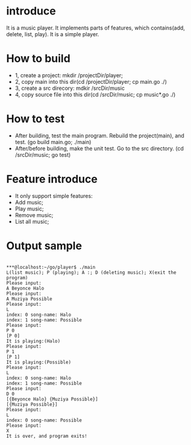 # introduce
It is a music player. It implements parts of features, which contains(add, delete, list, play). It is a simple player.

# How to build
+ 1, create a project: mkdir /projectDir/player;
+ 2, copy main into this dir(cd /projectDir/player; cp main.go ./)
+ 3, create a src direcory: mdkir /srcDir/music
+ 4, copy source file into this dir(cd /srcDir/music; cp music*.go ./)

# How to test
+ After building, test the main program. Rebuild the project(main), and test. (go build main.go; ./main)
+ After/before building, make the unit test. Go to the src directory. (cd /srcDir/music; go test)

# Feature introduce
+ It only support simple features:
+ Add music;
+ Play music;
+ Remove music;
+ List all music;

# Output sample
<code>
***@localhost:~/go/player$ ./main
L(list music); P <index>(playing); A <singer>:<song name>; D <index>(deleting music); X(exit the program)
Please input:
A Beyonce Halo
Please input:
A Muziya Possible   
Please input:
L
index: 0 song-name: Halo
index: 1 song-name: Possible
Please input:
P 0
[P 0]
It is playing:(Halo)<Beyonce>
Please input:
P 1
[P 1]
It is playing:(Possible)<Muziya>
Please input:
L
index: 0 song-name: Halo
index: 1 song-name: Possible
Please input:
D 0
[{Beyonce Halo} {Muziya Possible}]
[{Muziya Possible}]
Please input:
L     
index: 0 song-name: Possible
Please input:
X
It is over, and program exits!
</code>
